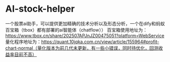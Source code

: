 # AI-stock-helper
一个股票ai助手，可以提供更加精确的技术分析以及形态分析，一个在dify和蚂蚁百宝箱（tbox）都有部署的ai智能体（chatflow））
百宝箱使用地址为：https://www.tbox.cn/share/202507APJnJZ00475051?platform=WebService
量化程序地址为：https://quant.10jqka.com.cn/view/article/155964#profit-chart-normal（量化版本为前几代未更新，有一些小错误，同时待优化，回测收益率目前不高）
